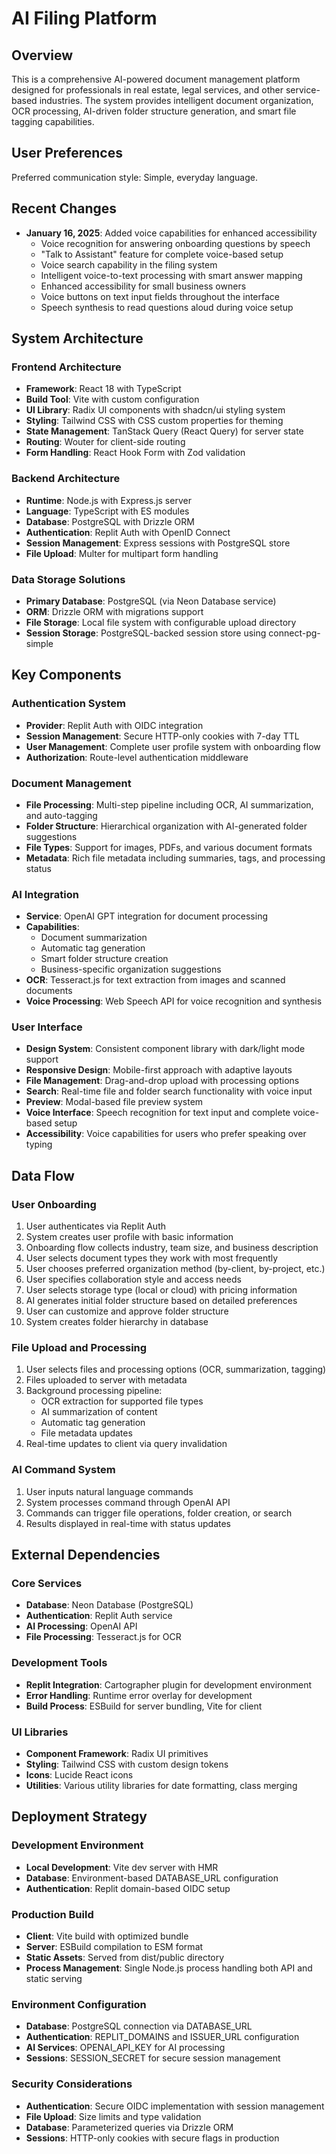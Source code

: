# AI Filing Platform

## Overview

This is a comprehensive AI-powered document management platform designed for professionals in real estate, legal services, and other service-based industries. The system provides intelligent document organization, OCR processing, AI-driven folder structure generation, and smart file tagging capabilities.

## User Preferences

Preferred communication style: Simple, everyday language.

## Recent Changes

- **January 16, 2025**: Added voice capabilities for enhanced accessibility
  - Voice recognition for answering onboarding questions by speech
  - "Talk to Assistant" feature for complete voice-based setup
  - Voice search capability in the filing system
  - Intelligent voice-to-text processing with smart answer mapping
  - Enhanced accessibility for small business owners
  - Voice buttons on text input fields throughout the interface
  - Speech synthesis to read questions aloud during voice setup

## System Architecture

### Frontend Architecture
- **Framework**: React 18 with TypeScript
- **Build Tool**: Vite with custom configuration
- **UI Library**: Radix UI components with shadcn/ui styling system
- **Styling**: Tailwind CSS with CSS custom properties for theming
- **State Management**: TanStack Query (React Query) for server state
- **Routing**: Wouter for client-side routing
- **Form Handling**: React Hook Form with Zod validation

### Backend Architecture
- **Runtime**: Node.js with Express.js server
- **Language**: TypeScript with ES modules
- **Database**: PostgreSQL with Drizzle ORM
- **Authentication**: Replit Auth with OpenID Connect
- **Session Management**: Express sessions with PostgreSQL store
- **File Upload**: Multer for multipart form handling

### Data Storage Solutions
- **Primary Database**: PostgreSQL (via Neon Database service)
- **ORM**: Drizzle ORM with migrations support
- **File Storage**: Local file system with configurable upload directory
- **Session Storage**: PostgreSQL-backed session store using connect-pg-simple

## Key Components

### Authentication System
- **Provider**: Replit Auth with OIDC integration
- **Session Management**: Secure HTTP-only cookies with 7-day TTL
- **User Management**: Complete user profile system with onboarding flow
- **Authorization**: Route-level authentication middleware

### Document Management
- **File Processing**: Multi-step pipeline including OCR, AI summarization, and auto-tagging
- **Folder Structure**: Hierarchical organization with AI-generated folder suggestions
- **File Types**: Support for images, PDFs, and various document formats
- **Metadata**: Rich file metadata including summaries, tags, and processing status

### AI Integration
- **Service**: OpenAI GPT integration for document processing
- **Capabilities**: 
  - Document summarization
  - Automatic tag generation
  - Smart folder structure creation
  - Business-specific organization suggestions
- **OCR**: Tesseract.js for text extraction from images and scanned documents
- **Voice Processing**: Web Speech API for voice recognition and synthesis

### User Interface
- **Design System**: Consistent component library with dark/light mode support
- **Responsive Design**: Mobile-first approach with adaptive layouts
- **File Management**: Drag-and-drop upload with processing options
- **Search**: Real-time file and folder search functionality with voice input
- **Preview**: Modal-based file preview system
- **Voice Interface**: Speech recognition for text input and complete voice-based setup
- **Accessibility**: Voice capabilities for users who prefer speaking over typing

## Data Flow

### User Onboarding
1. User authenticates via Replit Auth
2. System creates user profile with basic information
3. Onboarding flow collects industry, team size, and business description
4. User selects document types they work with most frequently
5. User chooses preferred organization method (by-client, by-project, etc.)
6. User specifies collaboration style and access needs
7. User selects storage type (local or cloud) with pricing information
8. AI generates initial folder structure based on detailed preferences
9. User can customize and approve folder structure
10. System creates folder hierarchy in database

### File Upload and Processing
1. User selects files and processing options (OCR, summarization, tagging)
2. Files uploaded to server with metadata
3. Background processing pipeline:
   - OCR extraction for supported file types
   - AI summarization of content
   - Automatic tag generation
   - File metadata updates
4. Real-time updates to client via query invalidation

### AI Command System
1. User inputs natural language commands
2. System processes command through OpenAI API
3. Commands can trigger file operations, folder creation, or search
4. Results displayed in real-time with status updates

## External Dependencies

### Core Services
- **Database**: Neon Database (PostgreSQL)
- **Authentication**: Replit Auth service
- **AI Processing**: OpenAI API
- **File Processing**: Tesseract.js for OCR

### Development Tools
- **Replit Integration**: Cartographer plugin for development environment
- **Error Handling**: Runtime error overlay for development
- **Build Process**: ESBuild for server bundling, Vite for client

### UI Libraries
- **Component Framework**: Radix UI primitives
- **Styling**: Tailwind CSS with custom design tokens
- **Icons**: Lucide React icons
- **Utilities**: Various utility libraries for date formatting, class merging

## Deployment Strategy

### Development Environment
- **Local Development**: Vite dev server with HMR
- **Database**: Environment-based DATABASE_URL configuration
- **Authentication**: Replit domain-based OIDC setup

### Production Build
- **Client**: Vite build with optimized bundle
- **Server**: ESBuild compilation to ESM format
- **Static Assets**: Served from dist/public directory
- **Process Management**: Single Node.js process handling both API and static serving

### Environment Configuration
- **Database**: PostgreSQL connection via DATABASE_URL
- **Authentication**: REPLIT_DOMAINS and ISSUER_URL configuration
- **AI Services**: OPENAI_API_KEY for AI processing
- **Sessions**: SESSION_SECRET for secure session management

### Security Considerations
- **Authentication**: Secure OIDC implementation with session management
- **File Upload**: Size limits and type validation
- **Database**: Parameterized queries via Drizzle ORM
- **Sessions**: HTTP-only cookies with secure flags in production